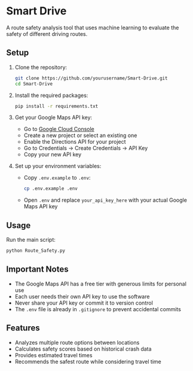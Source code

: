 # Smart Drive

A route safety analysis tool that uses machine learning to evaluate the safety of different driving routes.

## Setup

1. Clone the repository:
   ```bash
   git clone https://github.com/yourusername/Smart-Drive.git
   cd Smart-Drive
   ```

2. Install the required packages:
   ```bash
   pip install -r requirements.txt
   ```

3. Get your Google Maps API key:
   - Go to [Google Cloud Console](https://console.cloud.google.com/)
   - Create a new project or select an existing one
   - Enable the Directions API for your project
   - Go to Credentials → Create Credentials → API Key
   - Copy your new API key

4. Set up your environment variables:
   - Copy `.env.example` to `.env`:
     ```bash
     cp .env.example .env
     ```
   - Open `.env` and replace `your_api_key_here` with your actual Google Maps API key

## Usage

Run the main script:
```bash
python Route_Safety.py
```

## Important Notes

- The Google Maps API has a free tier with generous limits for personal use
- Each user needs their own API key to use the software
- Never share your API key or commit it to version control
- The `.env` file is already in `.gitignore` to prevent accidental commits

## Features

- Analyzes multiple route options between locations
- Calculates safety scores based on historical crash data
- Provides estimated travel times
- Recommends the safest route while considering travel time